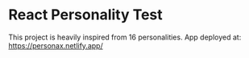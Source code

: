 # React Personality Test

This project is heavily inspired from 16 personalities.
App deployed at: https://personax.netlify.app/